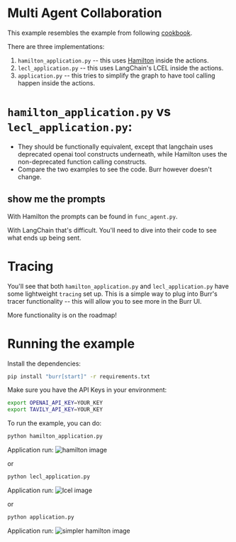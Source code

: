 # Multi Agent Collaboration

This example resembles the example from following [cookbook](https://github.com/langchain-ai/langgraph/blob/main/examples/multi_agent/multi-agent-collaboration.ipynb).

There are three implementations:

1. `hamilton_application.py` -- this uses [Hamilton](https://github.com/dagworks-inc/hamilton) inside the actions.
2. `lecl_application.py` -- this uses LangChain's LCEL inside the actions.
3. `application.py` -- this tries to simplify the graph to have tool calling happen inside the actions.

# `hamilton_application.py` vs `lecl_application.py`:

- They should be functionally equivalent, except that langchain uses deprecated 
openai tool constructs underneath, while Hamilton uses the non-deprecated function calling 
constructs.
- Compare the two examples to see the code. Burr however doesn't change.

## show me the prompts
With Hamilton the prompts can be found in `func_agent.py`.

With LangChain that's difficult. You'll need to dive into their code to see what ends up being sent.

# Tracing
You'll see that both `hamilton_application.py` and `lecl_application.py` 
have some lightweight `tracing` set up. This is a simple way to plug into Burr's
tracer functionality -- this will allow you to see more in the Burr UI.

More functionality is on the roadmap!

# Running the example

Install the dependencies:

```bash
pip install "burr[start]" -r requirements.txt
```

Make sure you have the API Keys in your environment:

```bash
export OPENAI_API_KEY=YOUR_KEY
export TAVILY_API_KEY=YOUR_KEY
```


To run the example, you can do:

```bash
python hamilton_application.py
```
Application run:
![hamilton image](hamilton-multi-agent-v2.png)

or
```bash
python lecl_application.py
```
Application run:
![lcel image](lcel-multi-agent.png)

or
```bash
python application.py
```
Application run:
![simpler hamilton image](hamilton-multi-agent.png)